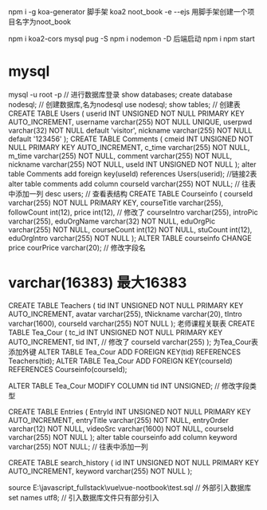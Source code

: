 npm i -g koa-generator 脚手架
koa2 noot_book -e --ejs 用脚手架创建一个项目名字为noot_book

npm i koa2-cors mysql pug -S
npm i nodemon -D
后端启动
npm i
npm start

# mysql
mysql -u root -p // 进行数据库登录
show databases;
create database nodesql; // 创建数据库,名为nodesql
use nodesql;
show tables;
// 创建表 
CREATE TABLE Users
(
userid INT UNSIGNED NOT NULL PRIMARY KEY AUTO_INCREMENT,
username varchar(255) NOT NULL UNIQUE,
userpwd varchar(32) NOT NULL default 'visitor',
nickname varchar(255) NOT NULL default '123456'
);
CREATE TABLE Comments
(
cmeid INT UNSIGNED NOT NULL PRIMARY KEY AUTO_INCREMENT,
c_time varchar(255) NOT NULL,
m_time varchar(255) NOT NULL,
comment varchar(255) NOT NULL,
nickname varchar(255) NOT NULL,
useId INT UNSIGNED NOT NULL
);
alter table Comments add foreign key(useId) references Users(userid); //链接2表
alter table comments add column courseId varchar(255) NOT NULL; // 往表中添加一列
desc users; // 查看表结构
CREATE TABLE Courseinfo
(
courseId varchar(255) NOT NULL PRIMARY KEY,
courseTitle varchar(255),
followCount int(12),
price int(12), // 修改了
courseIntro varchar(255),
introPic varchar(255),
eduOrgName varchar(32) NOT NULL,
eduOrgPic varchar(255) NOT NULL,
courseCount int(12) NOT NULL,
stuCount int(12),
eduOrgIntro varchar(255) NOT NULL
);
ALTER TABLE courseinfo CHANGE price courPrice varchar(20); // 修改字段名
# varchar(16383) 最大16383
CREATE TABLE Teachers
(
tid INT UNSIGNED NOT NULL PRIMARY KEY AUTO_INCREMENT,
avatar varchar(255),
tNickname varchar(20),
tIntro varchar(1600),
courseId varchar(255) NOT NULL
);
老师课程关联表
CREATE TABLE Tea_Cour
(
tc_id INT UNSIGNED NOT NULL PRIMARY KEY AUTO_INCREMENT,
tid INT, // 修改了
courseId varchar(255)
);
为Tea_Cour表添加外键
ALTER TABLE Tea_Cour ADD FOREIGN KEY(tid) REFERENCES Teachers(tid);
ALTER TABLE Tea_Cour ADD FOREIGN KEY(courseId) REFERENCES Courseinfo(courseId);

ALTER TABLE Tea_Cour MODIFY COLUMN tid INT UNSIGNED; // 修改字段类型

CREATE TABLE Entries
(
EntryId INT UNSIGNED NOT NULL PRIMARY KEY AUTO_INCREMENT,
entryTitle varchar(255) NOT NULL,
entryOrder varchar(12) NOT NULL,
videoSrc varchar(1600) NOT NULL,
courseId varchar(255) NOT NULL
);
alter table courseinfo add column keyword varchar(255) NOT NULL; // 往表中添加一列

CREATE TABLE search_history
(
id INT UNSIGNED NOT NULL PRIMARY KEY AUTO_INCREMENT,
keyword varchar(255) NOT NULL
);

source E:\javascript_fullstack\vue\vue-nootbook\test.sql // 外部引入数据库
set names utf8; // 引入数据库文件只有部分引入